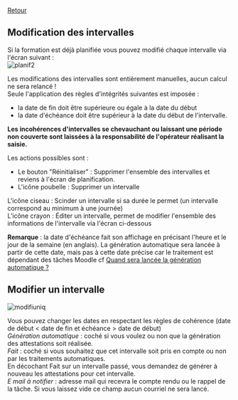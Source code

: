 [Retour](index.md)

## Modification des intervalles  ##  
Si la formation est déjà planifiée vous pouvez modifié chaque intervalle via l'écran suivant :  
![planif2](https://user-images.githubusercontent.com/26385729/69252801-dcd1a600-0bb3-11ea-9037-538885c21bb0.png)

Les modifications des intervalles sont entièrement manuelles, aucun calcul ne sera relancé !  
Seule l'application des règles d'intégrités suivantes est imposée :  
 * la date de fin doit être supérieure ou égale à la date du début
 * la date d'échéance doit être supérieur à la date du début de l'intervalle.  

**Les incohérences d'intervalles se chevauchant ou laissant une période non couverte sont laissées à la responsabilité de l'opérateur réalisant la saisie.**

Les actions possibles sont :
 * Le bouton "Réinitialiser" : Supprimer l'ensemble des intervalles et reviens à l'écran de planification.  
 * L'icône poubelle : Supprimer un intervalle  

L'icône ciseau : Scinder un intervalle si sa durée le permet (un intervalle correspond au minimum à une journée)  
L’icône crayon : Éditer un intervalle, permet de modifier l'ensemble des informations de l'intervalle via l'écran ci-dessous  

**Remarque** : la date d'échéance fait son affichage en précisant l'heure et le jour de la semaine (en anglais). La génération automatique sera lancée à partir de cette date, mais pas à cette date précise car le traitement est dépendant des tâches Moodle cf [Quand sera lancée la génération automatique ?](quand.md)

## Modifier un intervalle ##

![modifiuniq](https://user-images.githubusercontent.com/26385729/69415670-5634da00-0d15-11ea-974b-0b72dcc6c9a1.png)  

Vous pouvez changer les dates en respectant les règles de cohérence (date de début < date de fin et échéance > date de début)  
*Génération automatique* : coché si vous voulez ou non que la génération des attestations soit réalisée.  
*Fait* : coché si vous souhaitez que cet intervalle soit pris en compte ou non par les traitements automatiques.  
En décochant Fait sur un intervalle passé, vous demandez de générer à nouveau les attestations pour  cet intervalle.  
*E mail à notifier* : adresse mail qui recevra le compte rendu ou le rappel de la tâche. Si vous laissez vide ce champ aucun courriel ne sera lancé.  

